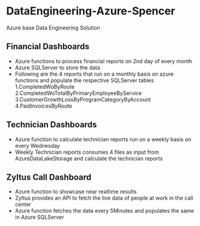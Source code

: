 # DataEngineering-Azure-Spencer
Azure base Data Engineering Solution

## Financial Dashboards
- Azure functions to process financial reports on 2nd day of every month
- Azure SQLServer to store the data
- Following are the 4 reports that run on a monthly basis on azure functions and populate the respective SQLServer tables
        1.CompletedWoByRoute
        2.CompletedWoTotalByPrimaryEmployeeByService
        3.CustomerGrowthLossByProgramCategoryByAccount
        4.PaidInvoicesByRoute

## Technician Dashboards
- Azure function to calculate technician reports run on a weekly basis on every Wednesday
- Weekly Technician reports consumes 4 files as input from AzureDataLakeStorage and calculate the technician reports

## Zyltus Call Dashboard
- Azure function to showcase near realtime results
- Zyltus provides an API to fetch the live data of people at work in the call center
- Azure function fetches the data every 5Minutes and populates the same in Azure SQLServer
